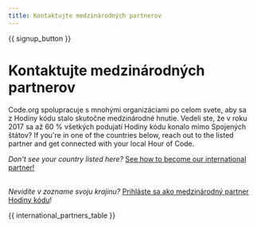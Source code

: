 ```yaml
---
title: Kontaktujte medzinárodných partnerov
---
```


{{ signup_button }}

# Kontaktujte medzinárodných partnerov

Code.org spolupracuje s mnohými organizáciami po celom svete, aby sa z Hodiny kódu stalo skutočne medzinárodné hnutie. Vedeli ste, že v roku 2017 sa až 60 % všetkých podujatí Hodiny kódu konalo mimo Spojených štátov? If you're in one of the countries below, reach out to the listed partner and get connected with your local Hour of Code.

*Don't see your country listed here?* [See how to become our international partner!](https://code.org/international/apply) <br /> <br />

*Nevidíte v zozname svoju krajinu?* [Prihláste sa ako medzinárodný partner Hodiny kódu](https://airtable.com/shreokz55rqubug8F)!

{{ international_partners_table }}